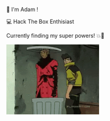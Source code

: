 
:wave: I'm Adam !

:computer: Hack The Box Enthisiast 


Currently finding my super powers! :collision::dizzy:

![](https://github.com/AdamHale88/AdamHale88/blob/main/anime-vash.gif)


